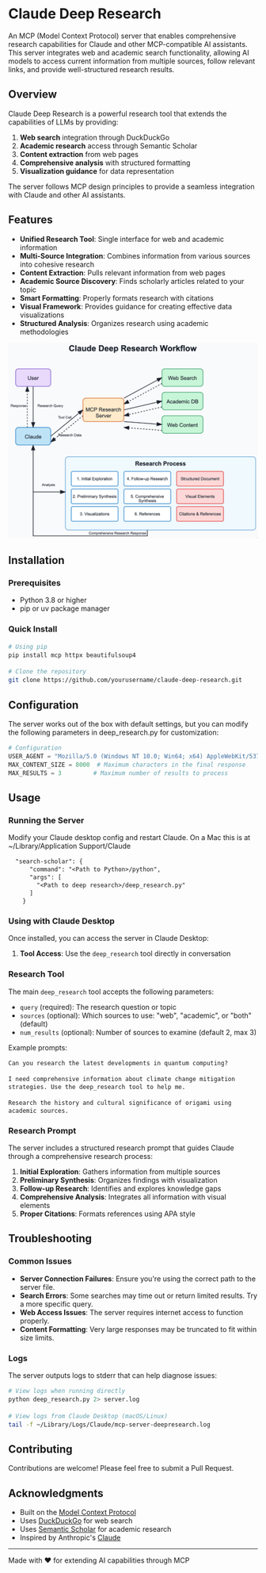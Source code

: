 # Claude Deep Research

An MCP (Model Context Protocol) server that enables comprehensive research capabilities for Claude and other MCP-compatible AI assistants. This server integrates web and academic search functionality, allowing AI models to access current information from multiple sources, follow relevant links, and provide well-structured research results.

## Overview

Claude Deep Research is a powerful research tool that extends the capabilities of LLMs by providing:

1. **Web search** integration through DuckDuckGo
2. **Academic research** access through Semantic Scholar 
3. **Content extraction** from web pages
4. **Comprehensive analysis** with structured formatting
5. **Visualization guidance** for data representation

The server follows MCP design principles to provide a seamless integration with Claude and other AI assistants.

## Features

- **Unified Research Tool**: Single interface for web and academic information
- **Multi-Source Integration**: Combines information from various sources into cohesive research
- **Content Extraction**: Pulls relevant information from web pages
- **Academic Source Discovery**: Finds scholarly articles related to your topic
- **Smart Formatting**: Properly formats research with citations
- **Visual Framework**: Provides guidance for creating effective data visualizations
- **Structured Analysis**: Organizes research using academic methodologies

![Research Workflow](./workflow.png)

## Installation

### Prerequisites

- Python 3.8 or higher
- pip or uv package manager

### Quick Install

```bash
# Using pip
pip install mcp httpx beautifulsoup4

# Clone the repository
git clone https://github.com/yourusername/claude-deep-research.git
```

## Configuration

The server works out of the box with default settings, but you can modify the following parameters in deep_research.py for customization:

```python
# Configuration
USER_AGENT = "Mozilla/5.0 (Windows NT 10.0; Win64; x64) AppleWebKit/537.36 (KHTML, like Gecko) Chrome/91.0.4472.124 Safari/537.36"
MAX_CONTENT_SIZE = 8000  # Maximum characters in the final response
MAX_RESULTS = 3         # Maximum number of results to process
```

## Usage

### Running the Server

Modify your Claude desktop config and restart Claude. 
On a Mac this is at ~/Library/Application Support/Claude
```
  "search-scholar": {
      "command": "<Path to Python>/python",
      "args": [
        "<Path to deep research>/deep_research.py"
      ]
    }
```

### Using with Claude Desktop

Once installed, you can access the server in Claude Desktop:

1. **Tool Access**: Use the `deep_research` tool directly in conversation

### Research Tool

The main `deep_research` tool accepts the following parameters:

- `query` (required): The research question or topic
- `sources` (optional): Which sources to use: "web", "academic", or "both" (default)
- `num_results` (optional): Number of sources to examine (default 2, max 3)

Example prompts:

```
Can you research the latest developments in quantum computing?

I need comprehensive information about climate change mitigation strategies. Use the deep_research tool to help me.

Research the history and cultural significance of origami using academic sources.
```

### Research Prompt

The server includes a structured research prompt that guides Claude through a comprehensive research process:

1. **Initial Exploration**: Gathers information from multiple sources
2. **Preliminary Synthesis**: Organizes findings with visualization
3. **Follow-up Research**: Identifies and explores knowledge gaps
4. **Comprehensive Analysis**: Integrates all information with visual elements
5. **Proper Citations**: Formats references using APA style


## Troubleshooting

### Common Issues

- **Server Connection Failures**: Ensure you're using the correct path to the server file.
- **Search Errors**: Some searches may time out or return limited results. Try a more specific query.
- **Web Access Issues**: The server requires internet access to function properly.
- **Content Formatting**: Very large responses may be truncated to fit within size limits.

### Logs

The server outputs logs to stderr that can help diagnose issues:

```bash
# View logs when running directly
python deep_research.py 2> server.log

# View logs from Claude Desktop (macOS/Linux)
tail -f ~/Library/Logs/Claude/mcp-server-deepresearch.log
```

## Contributing

Contributions are welcome! Please feel free to submit a Pull Request.


## Acknowledgments

- Built on the [Model Context Protocol](https://modelcontextprotocol.io/)
- Uses [DuckDuckGo](https://duckduckgo.com/) for web search
- Uses [Semantic Scholar](https://www.semanticscholar.org/) for academic research
- Inspired by Anthropic's [Claude](https://claude.ai/)

---

Made with ❤️ for extending AI capabilities through MCP
